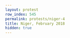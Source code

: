 ```yaml
---
layout: protest
row_index: 545
permalink: protests/niger-4
title: Niger, February 2018
hidden: true
---
```

